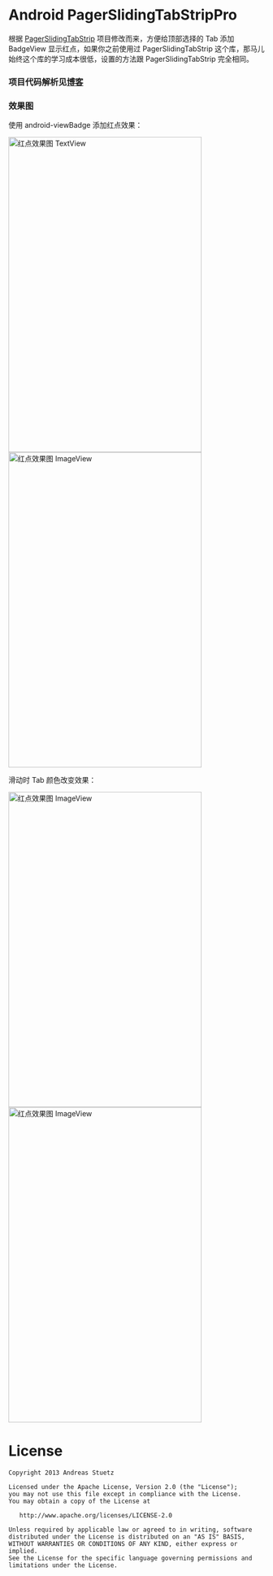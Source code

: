 # Android PagerSlidingTabStripPro
根据 [PagerSlidingTabStrip](https://github.com/astuetz/PagerSlidingTabStrip) 项目修改而来，方便给顶部选择的 Tab 添加 BadgeView 显示红点，如果你之前使用过 PagerSlidingTabStrip 这个库，那马儿始终这个库的学习成本很低，设置的方法跟 PagerSlidingTabStrip 完全相同。

### 项目代码解析见[博客](http://kingideayou.github.io/categories/PagerSlidingTabStrip/)

### 效果图
使用 android-viewBadge 添加红点效果：

<img src="https://raw.githubusercontent.com/kingideayou/PagerSlidingTabStripPro/master/pic/demo_img1.png" width = "380" height = "620" alt="红点效果图 TextView" align=center /><img src="https://raw.githubusercontent.com/kingideayou/PagerSlidingTabStripPro/master/pic/demo_img2.png" width = "380" height = "620" alt="红点效果图 ImageView" align=center />

滑动时 Tab 颜色改变效果：

<img src="https://raw.githubusercontent.com/kingideayou/PagerSlidingTabStripPro/master/pic_2/demo_1_tv.gif" width = "380" height = "620" alt="红点效果图 ImageView" align=center /><img src="https://raw.githubusercontent.com/kingideayou/PagerSlidingTabStripPro/master/pic_2/demo_1_ib.gif" width = "380" height = "620" alt="红点效果图 ImageView" align=center />


# License

    Copyright 2013 Andreas Stuetz

    Licensed under the Apache License, Version 2.0 (the "License");
    you may not use this file except in compliance with the License.
    You may obtain a copy of the License at

       http://www.apache.org/licenses/LICENSE-2.0

    Unless required by applicable law or agreed to in writing, software
    distributed under the License is distributed on an "AS IS" BASIS,
    WITHOUT WARRANTIES OR CONDITIONS OF ANY KIND, either express or implied.
    See the License for the specific language governing permissions and
    limitations under the License.
